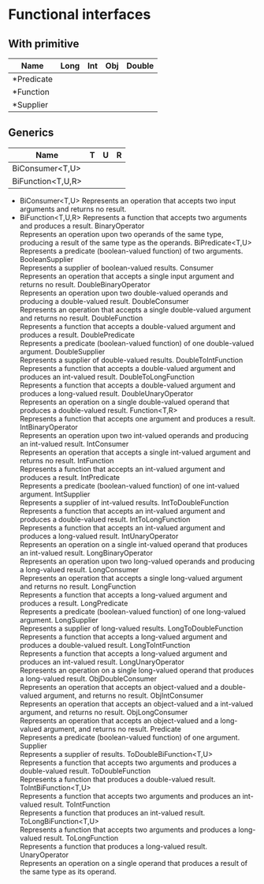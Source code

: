 # Functional interfaces

## With primitive

|Name        |Long|Int|Obj|Double|
|------------|----|---|---|------|
|*Predicate  |
|*Function<R>|
|*Supplier   |

## Generics

|Name             |T   |U  |R |
|-----------------|----|---|--|
|BiConsumer<T,​U>  |
|BiFunction<T,​U,​R>|



* BiConsumer<T,​U> Represents an operation that accepts two input arguments and returns no result.
* BiFunction<T,​U,​R> Represents a function that accepts two arguments and produces a result.
BinaryOperator<T> 	
Represents an operation upon two operands of the same type, producing a result of the same type as the operands.
BiPredicate<T,​U> 	
Represents a predicate (boolean-valued function) of two arguments.
BooleanSupplier 	
Represents a supplier of boolean-valued results.
Consumer<T> 	
Represents an operation that accepts a single input argument and returns no result.
DoubleBinaryOperator 	
Represents an operation upon two double-valued operands and producing a double-valued result.
DoubleConsumer 	
Represents an operation that accepts a single double-valued argument and returns no result.
DoubleFunction<R> 	
Represents a function that accepts a double-valued argument and produces a result.
DoublePredicate 	
Represents a predicate (boolean-valued function) of one double-valued argument.
DoubleSupplier 	
Represents a supplier of double-valued results.
DoubleToIntFunction 	
Represents a function that accepts a double-valued argument and produces an int-valued result.
DoubleToLongFunction 	
Represents a function that accepts a double-valued argument and produces a long-valued result.
DoubleUnaryOperator 	
Represents an operation on a single double-valued operand that produces a double-valued result.
Function<T,​R> 	
Represents a function that accepts one argument and produces a result.
IntBinaryOperator 	
Represents an operation upon two int-valued operands and producing an int-valued result.
IntConsumer 	
Represents an operation that accepts a single int-valued argument and returns no result.
IntFunction<R> 	
Represents a function that accepts an int-valued argument and produces a result.
IntPredicate 	
Represents a predicate (boolean-valued function) of one int-valued argument.
IntSupplier 	
Represents a supplier of int-valued results.
IntToDoubleFunction 	
Represents a function that accepts an int-valued argument and produces a double-valued result.
IntToLongFunction 	
Represents a function that accepts an int-valued argument and produces a long-valued result.
IntUnaryOperator 	
Represents an operation on a single int-valued operand that produces an int-valued result.
LongBinaryOperator 	
Represents an operation upon two long-valued operands and producing a long-valued result.
LongConsumer 	
Represents an operation that accepts a single long-valued argument and returns no result.
LongFunction<R> 	
Represents a function that accepts a long-valued argument and produces a result.
LongPredicate 	
Represents a predicate (boolean-valued function) of one long-valued argument.
LongSupplier 	
Represents a supplier of long-valued results.
LongToDoubleFunction 	
Represents a function that accepts a long-valued argument and produces a double-valued result.
LongToIntFunction 	
Represents a function that accepts a long-valued argument and produces an int-valued result.
LongUnaryOperator 	
Represents an operation on a single long-valued operand that produces a long-valued result.
ObjDoubleConsumer<T> 	
Represents an operation that accepts an object-valued and a double-valued argument, and returns no result.
ObjIntConsumer<T> 	
Represents an operation that accepts an object-valued and a int-valued argument, and returns no result.
ObjLongConsumer<T> 	
Represents an operation that accepts an object-valued and a long-valued argument, and returns no result.
Predicate<T> 	
Represents a predicate (boolean-valued function) of one argument.
Supplier<T> 	
Represents a supplier of results.
ToDoubleBiFunction<T,​U> 	
Represents a function that accepts two arguments and produces a double-valued result.
ToDoubleFunction<T> 	
Represents a function that produces a double-valued result.
ToIntBiFunction<T,​U> 	
Represents a function that accepts two arguments and produces an int-valued result.
ToIntFunction<T> 	
Represents a function that produces an int-valued result.
ToLongBiFunction<T,​U> 	
Represents a function that accepts two arguments and produces a long-valued result.
ToLongFunction<T> 	
Represents a function that produces a long-valued result.
UnaryOperator<T> 	
Represents an operation on a single operand that produces a result of the same type as its operand.

